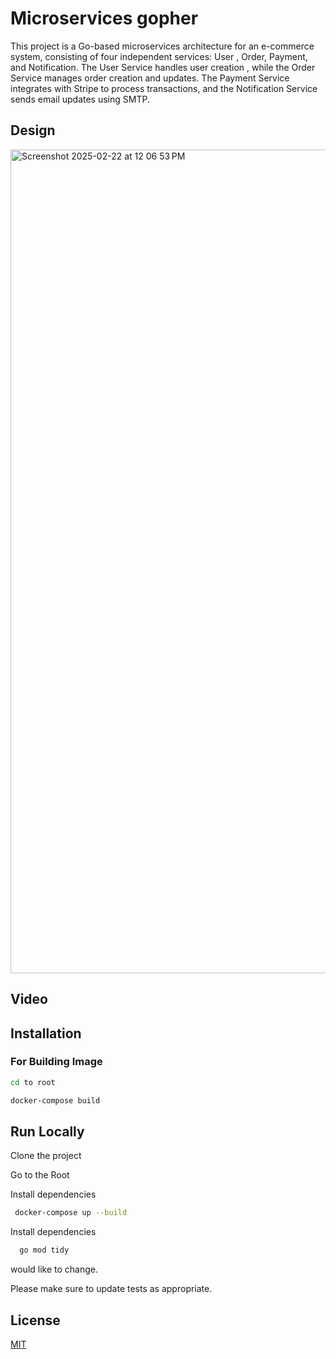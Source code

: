 # Microservices gopher

This project is a Go-based microservices architecture for an e-commerce system, consisting of four independent services: User , Order, Payment, and Notification. The User Service handles user creation , while the Order Service manages order creation and updates. The Payment Service integrates with Stripe to process transactions, and the Notification Service sends email updates using SMTP.

## Design

<img width="1318" alt="Screenshot 2025-02-22 at 12 06 53 PM" src="https://github.com/user-attachments/assets/7547d795-f682-4e8e-9ccf-25b84ec8e87c" />



## Video



## Installation

### For Building Image
```bash
cd to root 
```
```bash
docker-compose build
```

## Run Locally

Clone the project

Go to the Root

Install dependencies

```bash
 docker-compose up --build
```

Install dependencies

```bash
  go mod tidy
```

would like to change.

Please make sure to update tests as appropriate.

## License

[MIT](https://choosealicense.com/licenses/mit/)








